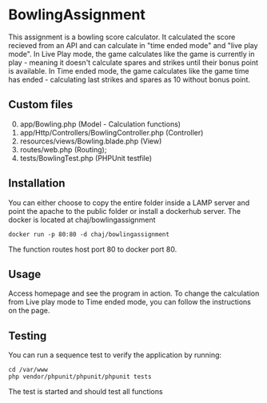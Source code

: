 BowlingAssignment
=============

This assignment is a bowling score calculator.
It calculated the score recieved from an API and can calculate in "time ended mode" and "live play mode".
In Live Play mode, the game calculates like the game is currently in play - meaning it doesn't calculate spares and strikes until their bonus point is available.
In Time ended mode, the game calculates like the game time has ended - calculating last strikes and spares as 10 without bonus point.

Custom files
-----------
0. app/Bowling.php (Model - Calculation functions)
0. app/Http/Controllers/BowlingController.php (Controller)
0. resources/views/Bowling.blade.php (View)
0. routes/web.php (Routing);
0. tests/BowlingTest.php (PHPUnit testfile)

Installation
-----------

You can either choose to copy the entire folder inside a LAMP server and point the apache to the public folder or install a dockerhub server.
The docker is located at chaj/bowlingassignment

```
docker run -p 80:80 -d chaj/bowlingassignment
```
The function routes host port 80 to docker port 80.

Usage
-----
Access homepage and see the program in action.
To change the calculation from Live play mode to Time ended mode, you can follow the instructions on the page. 

Testing
-----
You can run a sequence test to verify the application by running:
```
cd /var/www
php vendor/phpunit/phpunit/phpunit tests
```
The test is started and should test all functions
